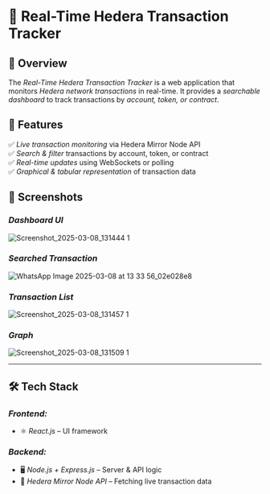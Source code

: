 # 🚀 Real-Time Hedera Transaction Tracker  

## 📌 Overview  
The *Real-Time Hedera Transaction Tracker* is a web application that monitors *Hedera network transactions* in real-time. It provides a *searchable dashboard* to track transactions by *account, token, or contract*.  

## 🌟 Features  
✅ *Live transaction monitoring* via Hedera Mirror Node API  
✅ *Search & filter* transactions by account, token, or contract  
✅ *Real-time updates* using WebSockets or polling  
✅ *Graphical & tabular representation* of transaction data  

## 📸 Screenshots  

### *Dashboard UI*    
![Screenshot_2025-03-08_131444 1](https://github.com/user-attachments/assets/1d922d72-0c23-4e49-a22a-014eef22f3ce)

### *Searched Transaction*
![WhatsApp Image 2025-03-08 at 13 33 56_02e028e8](https://github.com/user-attachments/assets/c41513ed-fe60-4bbb-b178-d6253bb2cea7)


### *Transaction List*  
![Screenshot_2025-03-08_131457 1](https://github.com/user-attachments/assets/ffbe9e34-461c-4469-863f-aad144846a2c)
 
### *Graph*  
![Screenshot_2025-03-08_131509 1](https://github.com/user-attachments/assets/a1529c64-45db-4917-8705-98a6dc8b683a)

---

## 🛠 Tech Stack  

### *Frontend:*  
- ⚛ *React.js* – UI framework  

### *Backend:*  
- 🖥 *Node.js + Express.js* – Server & API logic  
- 🔗 *Hedera Mirror Node API* – Fetching live transaction data
